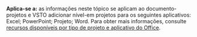   **Aplica-se a:** as informações neste tópico se aplicam ao documento\-projetos e VSTO adicionar nível\-em projetos para os seguintes aplicativos: Excel; PowerPoint; Projeto; Word. Para obter mais informações, consulte [recursos disponíveis por tipo de projeto e aplicativo do Office](../../vsto/features-available-by-office-application-and-project-type.md).

  